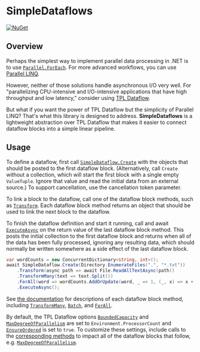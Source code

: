 # SimpleDataflows

[![NuGet](https://img.shields.io/nuget/v/SimpleDataflows.svg)](https://www.nuget.org/packages/SimpleDataflows)

## Overview

Perhaps the simplest way to implement parallel data processing in .NET is to use [`Parallel.ForEach`](https://docs.microsoft.com/en-us/dotnet/standard/parallel-programming/data-parallelism-task-parallel-library). For more advanced workflows, you can use [Parallel LINQ](https://docs.microsoft.com/en-us/dotnet/standard/parallel-programming/introduction-to-plinq).

However, neither of those solutions handle asynchronous I/O very well. For "parallelizing CPU-intensive and I/O-intensive applications that have high throughput and low latency," consider using [TPL Dataflow](https://docs.microsoft.com/en-us/dotnet/standard/parallel-programming/dataflow-task-parallel-library).

But what if you want the power of TPL Dataflow but the simplicity of Parallel LINQ? That's what this library is designed to address. **SimpleDataflows** is a lightweight abstraction over TPL Dataflow that makes it easier to connect dataflow blocks into a simple linear pipeline.

## Usage

To define a dataflow, first call [`SimpleDataflow.Create`](SimpleDataflows/SimpleDataflow/Create.md) with the objects that should be posted to the first dataflow block. (Alternatively, call `Create` without a collection, which will start the first block with a single empty `ValueTuple`. Ignore that value and read the initial data from an external source.) To support cancellation, use the cancellation token parameter.

To link a block to the dataflow, call one of the dataflow block methods, such as [`Transform`](SimpleDataflows/SimpleDataflow-1/Transform.md). Each dataflow block method returns an object that should be used to link the next block to the dataflow.

To finish the dataflow definition and start it running, call and await [`ExecuteAsync`](SimpleDataflows/SimpleDataflow-1/ExecuteAsync.md) on the return value of the last dataflow block method. This posts the initial collection to the first dataflow block and returns when all of the data has been fully processed, ignoring any resulting data, which should normally be written somewhere as a side effect of the last dataflow block.

```csharp
var wordCounts = new ConcurrentDictionary<string, int>();
await SimpleDataflow.Create(Directory.EnumerateFiles(".", "*.txt"))
    .Transform(async path => await File.ReadAllTextAsync(path))
    .TransformMany(text => text.Split())
    .ForAll(word => wordCounts.AddOrUpdate(word, _ => 1, (_, x) => x + 1))
    .ExecuteAsync();
```

See [the documentation](SimpleDataflows/SimpleDataflow-1.md) for descriptions of each dataflow block method, including [`TransformMany`](SimpleDataflows/SimpleDataflow-1/TransformMany.md), [`Batch`](SimpleDataflows/SimpleDataflow-1/Batch.md), and [`ForAll`](SimpleDataflows/SimpleDataflow-1/ForAll.md).

By default, the TPL Dataflow options [`BoundedCapacity`](https://docs.microsoft.com/en-us/dotnet/api/system.threading.tasks.dataflow.dataflowblockoptions.boundedcapacity) and [`MaxDegreeOfParallelism`](https://docs.microsoft.com/en-us/dotnet/api/system.threading.tasks.dataflow.executiondataflowblockoptions.maxdegreeofparallelism) are set to `Environment.ProcessorCount` and [`EnsureOrdered`](https://docs.microsoft.com/en-us/dotnet/api/system.threading.tasks.dataflow.dataflowblockoptions.ensureordered) is set to `true`. To customize these settings, include calls to the [corresponding methods](SimpleDataflows/SimpleDataflow-1.md) to impact all of the dataflow blocks that follow, e.g. [`MaxDegreeOfParallelism`](SimpleDataflows/SimpleDataflow-1/MaxDegreeOfParallelism.md).

